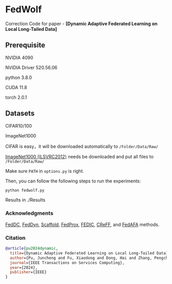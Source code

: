 # FedWolf

Correction
Code for paper - **[Dynamic Adaptive Federated Learning on Local Long-Tailed Data]**

## Prerequisite

NVIDIA 4090

NVIDIA Driver 520.56.06

python 3.8.0

CUDA 11.8

torch 2.0.1

## Datasets
CIFAR10/100

ImageNet1000

CIFAR is easy，it will be downloaded automatically to `/Folder/Data/Raw/`

[ImageNet1000 (ILSVRC2012)](https://image-net.org/challenges/LSVRC/2012/index.php) needs be downloaded and put all files to `/Folder/Data/Raw/`

Make sure `PATH` in `options.py` is right.

Then, you can follow the following steps to run the experiments:
```bash
python fedwolf.py
```

Results in ./Results

### Acknowledgments
[FedDC](https://github.com/gaoliang13/FedDC), [FedDyn](https://openreview.net/pdf?id=B7v4QMR6Z9w), [Scaffold](https://openreview.net/pdf?id=B7v4QMR6Z9w), [FedProx](https://arxiv.org/abs/1812.06127), [FEDIC](https://github.com/shangxinyi/FEDIC), [CReFF](https://github.com/shangxinyi/CReFF-FL), and [FedAFA](https://github.com/pxqian/FedAFA) methods.

### Citation
```bibtex
@article{pu2024dynamic,
  title={Dynamic Adaptive Federated Learning on Local Long-Tailed Data},
  author={Pu, Juncheng and Fu, Xiaodong and Dong, Hai and Zhang, Pengcheng and Liu, Li},
  journal={IEEE Transactions on Services Computing},
  year={2024},
  publisher={IEEE}
}
```
